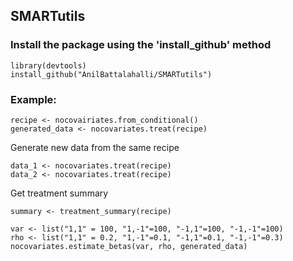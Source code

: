 ## SMARTutils
### Install the package using the 'install_github' method
```
library(devtools)
install_github("AnilBattalahalli/SMARTutils")
```
### Example:

```
recipe <- nocovairiates.from_conditional()
generated_data <- nocovariates.treat(recipe)
```
Generate new data from the same recipe

```
data_1 <- nocovariates.treat(recipe)
data_2 <- nocovariates.treat(recipe)
```
Get treatment summary

```
summary <- treatment_summary(recipe)
```

```
var <- list("1,1" = 100, "1,-1"=100, "-1,1"=100, "-1,-1"=100)
rho <- list("1,1" = 0.2, "1,-1"=0.1, "-1,1"=0.1, "-1,-1"=0.3)
nocovariates.estimate_betas(var, rho, generated_data)
```
